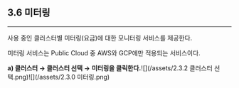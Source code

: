 ## 3.6 미터링

---

사용 중인 클러스터별 미터링\(요금\)에 대한 모니터링 서비스를 제공한다.

미터링 서비스는 Public Cloud 중 AWS와 GCP에만 적용되는 서비스이다.

**a\) 클러스터 **→** 클러스터 선택 →** **미터링을 클릭한다.**![](/assets/2.3.2 클러스터 선택.png)![](/assets/2.3.0 미터링.png)

